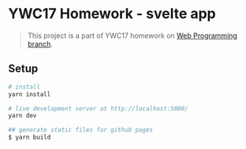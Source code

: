 

# YWC17 Homework - svelte app
> This project is a part of YWC17 homework on [Web Programming branch](https://ywc17.ywc.in.th/interview/programming).

## Setup
```bash
# install
yarn install

# live development server at http://localhost:5000/
yarn dev

## generate static files for github pages
$ yarn build
```
